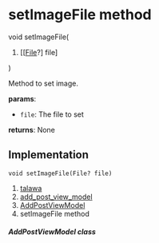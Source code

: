 
<div>

# setImageFile method

</div>


void setImageFile(

1.  [[[File](https://api.flutter.dev/flutter/dart-io/File-class.md)?]
    file]

)



Method to set image.

**params**:

-   `file`: The file to set

**returns**: None



## Implementation

``` language-dart
void setImageFile(File? file) 
```







1.  [talawa](../../index.md)
2.  [add_post_view_model](../../view_model_after_auth_view_models_add_post_view_models_add_post_view_model/)
3.  [AddPostViewModel](../../view_model_after_auth_view_models_add_post_view_models_add_post_view_model/AddPostViewModel-class.md)
4.  setImageFile method

##### AddPostViewModel class







